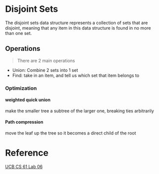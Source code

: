 # Disjoint Sets
The disjoint sets data structure represents a collection of sets that are disjoint, meaning that any item in this data structure is found in no more than one set.

## Operations
> There are 2 main operations 

- Union: Combine 2 sets into 1 set
- Find: take in an item, and tell us which set that item belongs to


### Optimization

#### weighted quick union

make the smaller tree a subtree of the larger one, breaking ties arbitrarily

#### Path compression

move the leaf up the tree so it becomes a direct child of the root


# Reference

[UCB CS 61 Lab 06](https://fa23.datastructur.es/materials/lab/lab06/)
